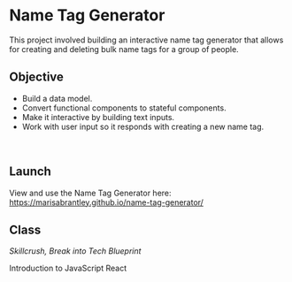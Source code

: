 # Name Tag Generator

This project involved building an interactive name tag generator that allows for creating and deleting bulk name tags for a group of people. 

## Objective
* Build a data model.
* Convert functional components to stateful components.
* Make it interactive by building text inputs.
* Work with user input so it responds with creating a new name tag.
</br>

## Launch

View and use the Name Tag Generator here: https://marisabrantley.github.io/name-tag-generator/

## Class
*Skillcrush, Break into Tech Blueprint*

Introduction to JavaScript React
